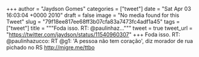 
+++
author = "Jaydson Gomes"
categories = ["tweet"]
date = "Sat Apr 03 16:03:04 +0000 2010"
draft = false
image = "No media found for this Tweet"
slug = "79f18ee817ee68ff3b07cfa83a7473fc4adf1a45"
tags = ["tweet"]
title = """Foda isso. RT: @paulinhaz..."""
tweet = true
tweet_url = "https://twitter.com/jaydson/status/11540960307"
+++
Foda isso. RT: @paulinhazucco: RT @g1: 'A pessoa não tem coração', diz morador de rua pichado no RS http://migre.me/ttbo
